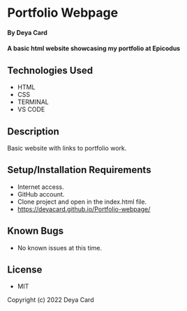 # Portfolio Webpage

#### By Deya Card

#### A basic html website showcasing my portfolio at Epicodus

## Technologies Used

* HTML
* CSS
* TERMINAL
* VS CODE

## Description

Basic website with links to portfolio work.

## Setup/Installation Requirements

* Internet access.
* GitHub account.
* Clone project and open in the index.html file.
* https://deyacard.github.io/Portfolio-webpage/


## Known Bugs

* No known issues at this time.


## License
*  MIT

Copyright (c) 2022 Deya Card